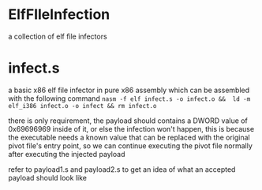 # ElfFIleInfection
a collection of elf file infectors 

# infect.s
a basic x86 elf file infector in pure x86 assembly which can be assembled with the following command
`nasm -f elf infect.s -o infect.o &&  ld -m elf_i386 infect.o -o infect && rm infect.o`

there is only requirement, the payload should contains a DWORD value of 0x69696969 inside of it, or else the infection won't happen, this is because the executable needs a known value that can be replaced with the original pivot file's entry point, so we can continue executing the pivot file normally after executing the injected payload

refer to payload1.s and payload2.s to get an idea of what an accepted payload should look like
